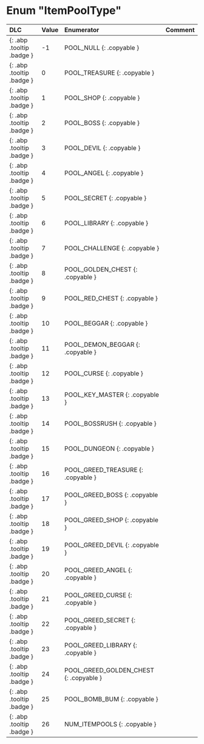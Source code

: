 # Enum "ItemPoolType"
|DLC|Value|Enumerator|Comment|
|:--|:--|:--|:--|
|[ ](#){: .abp .tooltip .badge }|-1 |POOL_NULL {: .copyable } |  | 
|[ ](#){: .abp .tooltip .badge }|0 |POOL_TREASURE {: .copyable } |  | 
|[ ](#){: .abp .tooltip .badge }|1 |POOL_SHOP {: .copyable } |  | 
|[ ](#){: .abp .tooltip .badge }|2 |POOL_BOSS {: .copyable } |  | 
|[ ](#){: .abp .tooltip .badge }|3 |POOL_DEVIL {: .copyable } |  | 
|[ ](#){: .abp .tooltip .badge }|4 |POOL_ANGEL {: .copyable } |  | 
|[ ](#){: .abp .tooltip .badge }|5 |POOL_SECRET {: .copyable } |  | 
|[ ](#){: .abp .tooltip .badge }|6 |POOL_LIBRARY {: .copyable } |  | 
|[ ](#){: .abp .tooltip .badge }|7 |POOL_CHALLENGE {: .copyable } |  | 
|[ ](#){: .abp .tooltip .badge }|8 |POOL_GOLDEN_CHEST {: .copyable } |  | 
|[ ](#){: .abp .tooltip .badge }|9 |POOL_RED_CHEST {: .copyable } |  | 
|[ ](#){: .abp .tooltip .badge }|10 |POOL_BEGGAR {: .copyable } |  | 
|[ ](#){: .abp .tooltip .badge }|11 |POOL_DEMON_BEGGAR {: .copyable } |  | 
|[ ](#){: .abp .tooltip .badge }|12 |POOL_CURSE {: .copyable } |  | 
|[ ](#){: .abp .tooltip .badge }|13 |POOL_KEY_MASTER {: .copyable } |  | 
|[ ](#){: .abp .tooltip .badge }|14 |POOL_BOSSRUSH {: .copyable } |  | 
|[ ](#){: .abp .tooltip .badge }|15 |POOL_DUNGEON {: .copyable } |  | 
|[ ](#){: .abp .tooltip .badge }|16 |POOL_GREED_TREASURE {: .copyable } |  | 
|[ ](#){: .abp .tooltip .badge }|17 |POOL_GREED_BOSS {: .copyable } |  | 
|[ ](#){: .abp .tooltip .badge }|18 |POOL_GREED_SHOP {: .copyable } |  | 
|[ ](#){: .abp .tooltip .badge }|19 |POOL_GREED_DEVIL {: .copyable } |  | 
|[ ](#){: .abp .tooltip .badge }|20 |POOL_GREED_ANGEL {: .copyable } |  | 
|[ ](#){: .abp .tooltip .badge }|21 |POOL_GREED_CURSE {: .copyable } |  | 
|[ ](#){: .abp .tooltip .badge }|22 |POOL_GREED_SECRET {: .copyable } |  | 
|[ ](#){: .abp .tooltip .badge }|23 |POOL_GREED_LIBRARY {: .copyable } |  | 
|[ ](#){: .abp .tooltip .badge }|24 |POOL_GREED_GOLDEN_CHEST {: .copyable } |  | 
|[ ](#){: .abp .tooltip .badge }|25 |POOL_BOMB_BUM {: .copyable } |  | 
|[ ](#){: .abp .tooltip .badge }|26 |NUM_ITEMPOOLS {: .copyable } |  | 